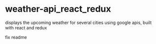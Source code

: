 # weather-api_react_redux
displays the upcoming weather for several cities using google apis, built with react and redux


fix readme
